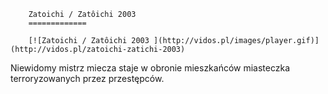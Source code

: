 
        Zatoichi / Zatôichi 2003 
        =============
        
        [![Zatoichi / Zatôichi 2003 ](http://vidos.pl/images/player.gif)](http://vidos.pl/zatoichi-zatichi-2003)
        
        
 Niewidomy mistrz miecza staje w obronie mieszkańców miasteczka terroryzowanych przez przestępców.
    